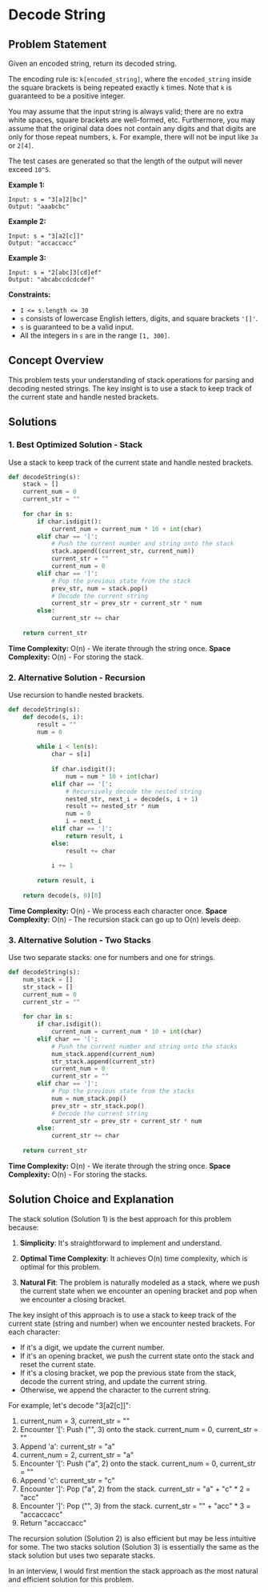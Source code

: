 # Decode String

## Problem Statement

Given an encoded string, return its decoded string.

The encoding rule is: `k[encoded_string]`, where the `encoded_string` inside the square brackets is being repeated exactly `k` times. Note that `k` is guaranteed to be a positive integer.

You may assume that the input string is always valid; there are no extra white spaces, square brackets are well-formed, etc. Furthermore, you may assume that the original data does not contain any digits and that digits are only for those repeat numbers, `k`. For example, there will not be input like `3a` or `2[4]`.

The test cases are generated so that the length of the output will never exceed `10^5`.

**Example 1:**
```
Input: s = "3[a]2[bc]"
Output: "aaabcbc"
```

**Example 2:**
```
Input: s = "3[a2[c]]"
Output: "accaccacc"
```

**Example 3:**
```
Input: s = "2[abc]3[cd]ef"
Output: "abcabccdcdcdef"
```

**Constraints:**
- `1 <= s.length <= 30`
- `s` consists of lowercase English letters, digits, and square brackets `'[]'`.
- `s` is guaranteed to be a valid input.
- All the integers in `s` are in the range `[1, 300]`.

## Concept Overview

This problem tests your understanding of stack operations for parsing and decoding nested strings. The key insight is to use a stack to keep track of the current state and handle nested brackets.

## Solutions

### 1. Best Optimized Solution - Stack

Use a stack to keep track of the current state and handle nested brackets.

```python
def decodeString(s):
    stack = []
    current_num = 0
    current_str = ""
    
    for char in s:
        if char.isdigit():
            current_num = current_num * 10 + int(char)
        elif char == '[':
            # Push the current number and string onto the stack
            stack.append((current_str, current_num))
            current_str = ""
            current_num = 0
        elif char == ']':
            # Pop the previous state from the stack
            prev_str, num = stack.pop()
            # Decode the current string
            current_str = prev_str + current_str * num
        else:
            current_str += char
    
    return current_str
```

**Time Complexity:** O(n) - We iterate through the string once.
**Space Complexity:** O(n) - For storing the stack.

### 2. Alternative Solution - Recursion

Use recursion to handle nested brackets.

```python
def decodeString(s):
    def decode(s, i):
        result = ""
        num = 0
        
        while i < len(s):
            char = s[i]
            
            if char.isdigit():
                num = num * 10 + int(char)
            elif char == '[':
                # Recursively decode the nested string
                nested_str, next_i = decode(s, i + 1)
                result += nested_str * num
                num = 0
                i = next_i
            elif char == ']':
                return result, i
            else:
                result += char
            
            i += 1
        
        return result, i
    
    return decode(s, 0)[0]
```

**Time Complexity:** O(n) - We process each character once.
**Space Complexity:** O(n) - The recursion stack can go up to O(n) levels deep.

### 3. Alternative Solution - Two Stacks

Use two separate stacks: one for numbers and one for strings.

```python
def decodeString(s):
    num_stack = []
    str_stack = []
    current_num = 0
    current_str = ""
    
    for char in s:
        if char.isdigit():
            current_num = current_num * 10 + int(char)
        elif char == '[':
            # Push the current number and string onto the stacks
            num_stack.append(current_num)
            str_stack.append(current_str)
            current_num = 0
            current_str = ""
        elif char == ']':
            # Pop the previous state from the stacks
            num = num_stack.pop()
            prev_str = str_stack.pop()
            # Decode the current string
            current_str = prev_str + current_str * num
        else:
            current_str += char
    
    return current_str
```

**Time Complexity:** O(n) - We iterate through the string once.
**Space Complexity:** O(n) - For storing the stacks.

## Solution Choice and Explanation

The stack solution (Solution 1) is the best approach for this problem because:

1. **Simplicity**: It's straightforward to implement and understand.

2. **Optimal Time Complexity**: It achieves O(n) time complexity, which is optimal for this problem.

3. **Natural Fit**: The problem is naturally modeled as a stack, where we push the current state when we encounter an opening bracket and pop when we encounter a closing bracket.

The key insight of this approach is to use a stack to keep track of the current state (string and number) when we encounter nested brackets. For each character:
- If it's a digit, we update the current number.
- If it's an opening bracket, we push the current state onto the stack and reset the current state.
- If it's a closing bracket, we pop the previous state from the stack, decode the current string, and update the current string.
- Otherwise, we append the character to the current string.

For example, let's decode "3[a2[c]]":
1. current_num = 3, current_str = ""
2. Encounter '[': Push ("", 3) onto the stack. current_num = 0, current_str = ""
3. Append 'a': current_str = "a"
4. current_num = 2, current_str = "a"
5. Encounter '[': Push ("a", 2) onto the stack. current_num = 0, current_str = ""
6. Append 'c': current_str = "c"
7. Encounter ']': Pop ("a", 2) from the stack. current_str = "a" + "c" * 2 = "acc"
8. Encounter ']': Pop ("", 3) from the stack. current_str = "" + "acc" * 3 = "accaccacc"
9. Return "accaccacc"

The recursion solution (Solution 2) is also efficient but may be less intuitive for some. The two stacks solution (Solution 3) is essentially the same as the stack solution but uses two separate stacks.

In an interview, I would first mention the stack approach as the most natural and efficient solution for this problem.

